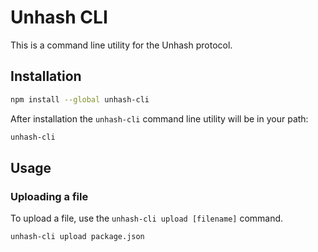 # Unhash CLI

This is a command line utility for the Unhash protocol.

## Installation

``` sh
npm install --global unhash-cli
```

After installation the `unhash-cli` command line utility will be in your path:

``` sh
unhash-cli
```

## Usage

### Uploading a file

To upload a file, use the `unhash-cli upload [filename]` command.

``` sh
unhash-cli upload package.json
```
